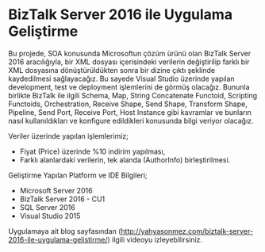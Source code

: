 # BizTalk Server 2016 ile Uygulama Geliştirme
Bu projede, SOA konusunda Microsoftun çözüm ürünü olan BizTalk Server 2016 aracılığıyla, bir XML dosyası içerisindeki verilerin değiştirilip farklı bir XML dosyasına dönüştürüldükten sonra bir dizine çıktı şeklinde kaydedilmesi sağlayacağız.
Bu sayede Visual Studio üzerinde yapılan development, test ve deployment işlemlerini de görmüş olacağız.
Bununla birlikte BizTalk ile ilgili Schema, Map, String Concatenate Functoid, Scripting Functoids, Orchestration, Receive Shape, Send Shape, Transform Shape, Pipeline, Send Port, Receive Port, Host Instance gibi kavramlar ve bunların nasıl kullanıldıkları ve konfigure edildikleri konusunda bilgi veriyor olacağız.

Veriler üzerinde yapılan işlemlerimiz;
- Fiyat (Price) üzerinde %10 indirim yapılması,
- Farklı alanlardaki verilerin, tek alanda (AuthorInfo) birleştirilmesi.


Geliştirme Yapılan Platform ve IDE Bilgileri;
- Microsoft Server 2016
- BizTalk Server 2016 - CU1
- SQL Server 2016
- Visual Studio 2015

Uygulamaya ait blog sayfasından (http://yahyasonmez.com/biztalk-server-2016-ile-uygulama-gelistirme/) ilgili videoyu izleyebilirsiniz.
